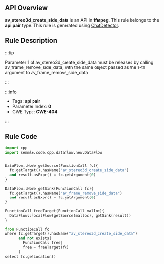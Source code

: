 ---
---


## API Overview
**av_stereo3d_create_side_data** is an API in **ffmpeg**. This rule belongs to the **api pair** type. This rule is generated using [ChatDetector](../../tools/ChatDetector).
## Rule Description

:::tip

Parameter 1 of av_stereo3d_create_side_data must be released by calling av_frame_remove_side_data, with the same object passed as the 1-th argument to av_frame_remove_side_data

:::

:::info

- Tags: **api pair**
- Parameter Index: **0**
- CWE Type: **CWE-404**

:::

## Rule Code
```python
import cpp
import semmle.code.cpp.dataflow.new.DataFlow


DataFlow::Node getSource(FunctionCall fc){
  fc.getTarget().hasName("av_stereo3d_create_side_data")
  and result.asExpr() = fc.getArgument(0)
}

DataFlow::Node getSink(FunctionCall fc){
  fc.getTarget().hasName("av_frame_remove_side_data")
  and result.asExpr() = fc.getArgument(0)
}

FunctionCall freeTarget(FunctionCall malloc){
  DataFlow::localFlow(getSource(malloc), getSink(result))
}

from FunctionCall fc
where fc.getTarget().hasName("av_stereo3d_create_side_data")
      and not exists(
        FunctionCall free| 
        free = freeTarget(fc)
      )
select fc.getLocation()
```